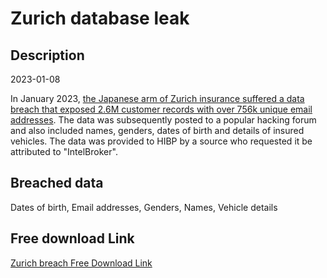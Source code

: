 # Zurich database leak

## Description

2023-01-08

In January 2023, <a href="https://therecord.media/millions-of-aflac-zurich-insurance-customers-in-japan-have-data-leaked-after-breach/" target="_blank" rel="noopener">the Japanese arm of Zurich insurance suffered a data breach that exposed 2.6M customer records with over 756k unique email addresses</a>. The data was subsequently posted to a popular hacking forum and also included names, genders, dates of birth and details of insured vehicles. The data was provided to HIBP by a source who requested it be attributed to &quot;IntelBroker&quot;.

## Breached data

Dates of birth, Email addresses, Genders, Names, Vehicle details

## Free download Link

[Zurich breach Free Download Link](https://tinyurl.com/2b2k277t)